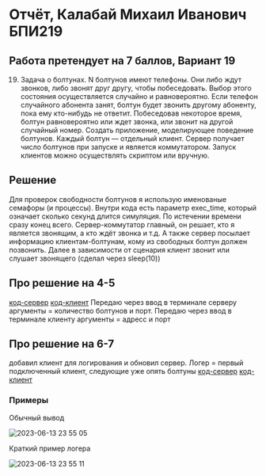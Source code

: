 # Отчёт, Калабай Михаил Иванович БПИ219
## Работа претендует на 7 баллов, Вариант 19

19. Задача о болтунах. N болтунов имеют телефоны. Они либо ждут
звонков, либо звонят друг другу, чтобы побеседовать. Выбор этого
состояния осуществляется случайно и равновероятно. Если телефон случайного абонента занят, болтун будет звонить другому абоненту, пока ему кто-нибудь не ответит. Побеседовав некоторое время, болтун равновероятно или ждет звонка, или звонит на другой
случайный номер. Создать приложение, моделирующее поведение болтунов. Каждый болтун — отдельный клиент. Сервер
получает число болтунов при запуске и является коммутатором.
Запуск клиентов можно осуществлять скриптом или вручную.

## Решение
Для проверок свободности болтунов я использую именованые семафоры (и процессы). Внутри кода есть параметр exec_time, 
который означает сколько секунд длится симуляция. По истечении времени сразу конец всего. 
Сервер-коммутатор главный, он решает, кто я является звонящим, а кто ждёт звонка и т.д.
А также сервер посылает информацию клиентам-болтунам, кому из свободных болтун должен позвонить.
Далее в зависимости от сценария клиент звонит или слушает звонящего (сделал через sleep(10))

## Про решение на 4-5 
[код-сервер](https://github.com/Kalabay/OS-HW-04/blob/main/server.c)
[код-клиент](https://github.com/Kalabay/OS-HW-04/blob/main/client.c)
Передаю через ввод в терминале серверу аргументы = количество болтунов и порт.
Передаю через ввод в терминале клиенту аргументы = адресс и порт

## Про решение на 6-7
добавил клиент для логирования и обновил сервер. Логер = первый подключенный клиент, следующие уже опять болтуны
[код-сервер](https://github.com/Kalabay/OS-HW-04/blob/main/server7.c)
[код-клиент](https://github.com/Kalabay/OS-HW-04/blob/main/client7.c)


### Примеры
Обычный вывод

![2023-06-13 23 55 05](https://github.com/Kalabay/OS-HW-04/assets/90344366/de77c275-575c-45fd-9092-cf98fdbbd812)

Краткий пример логера

![2023-06-13 23 55 11](https://github.com/Kalabay/OS-HW-04/assets/90344366/5f31fbd1-7fe5-4063-a9d7-b7e73891e415)
